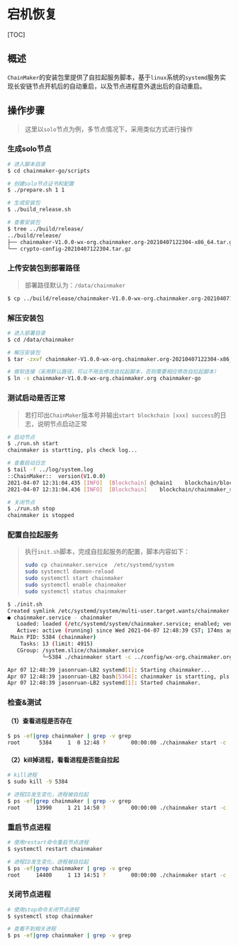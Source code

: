 # 宕机恢复

[TOC]

## 概述

`ChainMaker`的安装包里提供了自拉起服务脚本，基于`linux`系统的`systemd`服务实现长安链节点开机后的自动重启，以及节点进程意外退出后的自动重启。

## 操作步骤

> 这里以`solo`节点为例，多节点情况下，采用类似方式进行操作

### 生成solo节点

```bash
# 进入脚本目录
$ cd chainmaker-go/scripts

# 创建solo节点证书和配置
$ ./prepare.sh 1 1

# 生成安装包
$ ./build_release.sh

# 查看安装包
$ tree ../build/release/
../build/release/
├── chainmaker-V1.0.0-wx-org.chainmaker.org-20210407122304-x86_64.tar.gz
└── crypto-config-20210407122304.tar.gz
```

### 上传安装包到部署路径

> 部署路径默认为：`/data/chainmaker`

```bash
$ cp ../build/release/chainmaker-V1.0.0-wx-org.chainmaker.org-20210407122304-x86_64.tar.gz /data/chainmaker
```

### 解压安装包

```bash
# 进入部署目录
$ cd /data/chainmaker

# 解压安装包
$ tar -zxvf chainmaker-V1.0.0-wx-org.chainmaker.org-20210407122304-x86_64.tar.gz

# 做软连接（采用默认路径，可以不用去修改自拉起脚本，否则需要相应修改自拉起脚本）
$ ln -s chainmaker-V1.0.0-wx-org.chainmaker.org chainmaker-go
```

### 测试启动是否正常

> 若打印出`ChainMaker`版本号并输出`start blockchain [xxx] success`的日志，说明节点启动正常

```bash
# 启动节点
$ ./run.sh start
chainmaker is startting, pls check log...

# 查看启动日志
$ tail -f ../log/system.log
::ChainMaker::  version(V1.0.0)
2021-04-07 12:31:04.435	[INFO]	[Blockchain] @chain1	blockchain/blockchain_start.go:53	START STEP (3/3) => start module[txPool] success :)
2021-04-07 12:31:04.436	[INFO]	[Blockchain]	blockchain/chainmaker_server.go:185	[Core] start blockchain[chain1] success

# 关闭节点
$ ./run.sh stop
chainmaker is stopped
```

### 配置自拉起服务

> 执行`init.sh`脚本，完成自拉起服务的配置，脚本内容如下：
>
> ```bash
> sudo cp chainmaker.service  /etc/systemd/system
> sudo systemctl daemon-reload
> sudo systemctl start chainmaker
> sudo systemctl enable chainmaker
> sudo systemctl status chainmaker
> ```

```bash
$ ./init.sh 
Created symlink /etc/systemd/system/multi-user.target.wants/chainmaker.service → /etc/systemd/system/chainmaker.service.
● chainmaker.service - chainmaker
   Loaded: loaded (/etc/systemd/system/chainmaker.service; enabled; vendor preset: enabled)
   Active: active (running) since Wed 2021-04-07 12:48:39 CST; 174ms ago
 Main PID: 5384 (chainmaker)
    Tasks: 13 (limit: 4915)
   CGroup: /system.slice/chainmaker.service
           └─5384 ./chainmaker start -c ../config/wx-org.chainmaker.org/chainmaker.yml

Apr 07 12:48:39 jasonruan-LB2 systemd[1]: Starting chainmaker...
Apr 07 12:48:39 jasonruan-LB2 bash[5364]: chainmaker is startting, pls check log...
Apr 07 12:48:39 jasonruan-LB2 systemd[1]: Started chainmaker.
```

### 检查&测试

#### （1）查看进程是否存在

```bash
$ ps -ef|grep chainmaker | grep -v grep
root      5384     1  0 12:48 ?        00:00:00 ./chainmaker start -c ../config/wx-org.chainmaker.org/chainmaker.yml
```

#### （2）kill掉进程，看看进程是否能自拉起

```bash
# kill进程
$ sudo kill -9 5384

# 进程ID发生变化，进程被自拉起
$ ps -ef|grep chainmaker | grep -v grep
root     13990     1 21 14:50 ?        00:00:00 ./chainmaker start -c ../config/wx-org.chainmaker.org/chainmaker.yml
```

### 重启节点进程

```bash
# 使用restart命令重启节点进程
$ systemctl restart chainmaker

# 进程ID发生变化，进程被自拉起
$ ps -ef|grep chainmaker | grep -v grep
root     14400     1 13 14:51 ?        00:00:00 ./chainmaker start -c ../config/wx-org.chainmaker.org/chainmaker.yml
```

### 关闭节点进程

```bash
# 使用stop命令关闭节点进程
$ systemctl stop chainmaker

# 查看不到相关进程
$ ps -ef|grep chainmaker | grep -v grep
```




